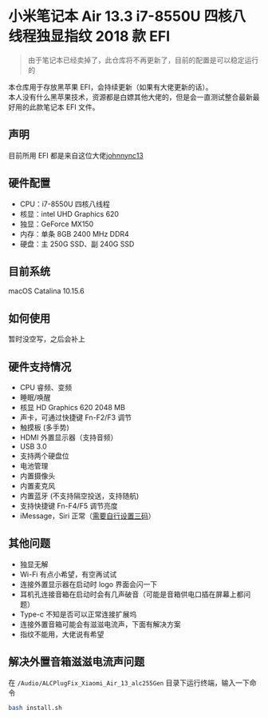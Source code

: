 # 小米笔记本 Air 13.3 i7-8550U 四核八线程独显指纹 2018 款 EFI

> 由于笔记本已经卖掉了，此仓库将不再更新了，目前的配置是可以稳定运行的

本仓库用于存放黑苹果 EFI，会持续更新（如果有大佬更新的话）。  
本人没有什么黑苹果技术，资源都是白嫖其他大佬的，但是会一直测试整合最新最好用的此款笔记本 EFI 文件。

## 声明

目前所用 EFI 都是来自这位大佬[johnnync13](https://github.com/johnnync13/Xiaomi-Mi-Air)

## 硬件配置

- CPU：i7-8550U 四核八线程
- 核显：intel UHD Graphics 620
- 独显：GeForce MX150
- 内存：单条 8GB 2400 MHz DDR4
- 硬盘：主 250G SSD、副 240G SSD

## 目前系统

macOS Catalina 10.15.6

## 如何使用

暂时没空写，之后会补上

## 硬件支持情况

- CPU 睿频、变频
- 睡眠/唤醒
- 核显 HD Graphics 620 2048 MB
- 声卡，可通过快捷键 Fn-F2/F3 调节
- 触摸板 (多手势)
- HDMI 外置显示器（支持音频）
- USB 3.0
- 支持两个硬盘位
- 电池管理
- 内置摄像头
- 内置麦克风
- 内置蓝牙 (不支持隔空投送，支持随航)
- 支持快捷键 Fn-F4/F5 调节亮度
- iMessage，Siri 正常（[需要自行设置三码](https://www.tonymacx86.com/threads/an-idiots-guide-to-imessage.196827/)）

## 其他问题

- 独显无解
- Wi-Fi 有点小希望，有空再试试
- 连接外置显示器在启动时 logo 界面会闪一下
- 耳机孔连接音箱在启动时会有几声破音（可能是音箱供电口插在屏幕上都问题）
- Type-c 不知是否可以正常连接扩展坞
- 连接外置音箱可能会有滋滋电流声，下面有解决方案
- 指纹不能用，大佬说有希望

## 解决外置音箱滋滋电流声问题

在 `/Audio/ALCPlugFix_Xiaomi_Air_13_alc255Gen` 目录下运行终端，输入一下命令

```bash
bash install.sh
```
